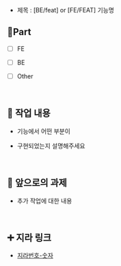 - 제목 : [BE/feat] or  [FE/FEAT] 기능명

## 🔘Part

- [ ] FE

- [ ] BE

- [ ] Other

<br/>

## 🔎 작업 내용

- 기능에서 어떤 부분이

- 구현되었는지 설명해주세요

<br/>

## 🔧 앞으로의 과제

- 추가 작업에 대한 내용

  <br/>

## ➕ 지라 링크

- [지라번호-숫자](지라주소)

<br/>
